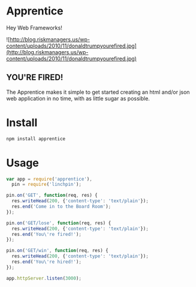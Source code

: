 # Apprentice

Hey Web Frameworks!  

![http://blog.riskmanagers.us/wp-content/uploads/2010/11/donaldtrumpyourefired.jpg](http://blog.riskmanagers.us/wp-content/uploads/2010/11/donaldtrumpyourefired.jpg)

## YOU'RE FIRED!

The Apprentice makes it simple to get started creating an html and/or json web application in no time, with as little sugar as possible.

# Install

``` sh
npm install apprentice
```

# Usage 

``` javascript
var app = require('apprentice'),
  pin = require('linchpin');

pin.on('GET', function(req, res) {
  res.writeHead(200, {'content-type': 'text/plain'});
  res.end('Come in to the Board Room');
});

pin.on('GET/lose', function(req, res) {
  res.writeHead(200, {'content-type': 'text/plain'});
  res.end('You\'re fired!');
});

pin.on('GET/win', function(req, res) {
  res.writeHead(200, {'content-type': 'text/plain'});
  res.end('You\'re hired!');
});

app.httpServer.listen(3000);
```